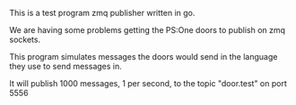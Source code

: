 This is a test program zmq publisher written in go.

We are having some problems getting the PS:One doors to publish on zmq sockets.

This program simulates messages the doors would send in the language they use
to send messages in.

It will publish 1000 messages, 1 per second, to the topic "door.test" on port 5556
